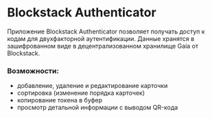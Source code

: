 # Blockstack Authenticator

Приложение Blockstack Authenticator позволяет получать доступ к кодам для двухфакторной аутентификации. Данные хранятся в зашифрованном виде в децентрализованном хранилище Gaia от Blockstack.

### Возможности:
- добавление, удаление и редактирование карточки
- сортировка (изменение порядка карточек)
- копирование токена в буфер
- просмотр детальной информации с выводом QR-кода
